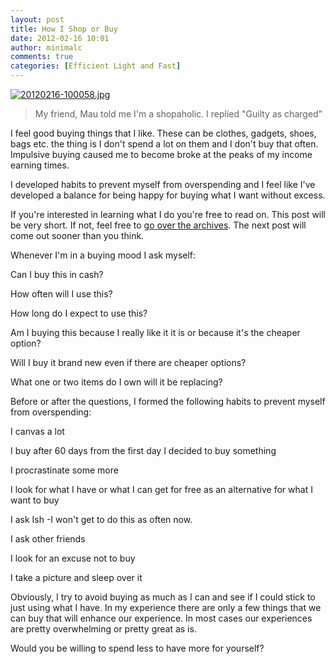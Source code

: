 ```yaml
---
layout: post
title: How I Shop or Buy
date: 2012-02-16 10:01
author: minimalc
comments: true
categories: [Efficient Light and Fast]
---
```

<a href="http://minimalchanges.com/blog/wp-content/uploads/2012/02/20120216-100058.jpg"><img src="http://minimalchanges.com/blog/wp-content/uploads/2012/02/20120216-100058.jpg" alt="20120216-100058.jpg" class="alignnone size-full" /></a>

<blockquote>My friend, Mau told me I'm a shopaholic. I replied "Guilty as charged"
</blockquote>

I feel good buying things that I like. These can be clothes, gadgets, shoes, bags etc. the thing is I don't spend a lot on them and I don't buy that often. Impulsive buying caused me to become broke at the peaks of my income earning times.

I developed habits to prevent myself from overspending and I feel like I've developed a balance for being happy for buying what I want without excess.

If you're interested in learning what I do you're free to read on. This post will be very short. If not, feel free to <a href="http://minimalchanges.com/archives">go over the archives</a>. The next post will come out sooner than you think.

Whenever I'm in a buying mood I ask myself:

Can I buy this in cash?

How often will I use this?

How long do I expect to use this?

Am I buying this because I really like it it is or because it's the cheaper option?

Will I buy it brand new even if there are cheaper options?

What one or two items do I own will it be replacing?

Before or after the questions, I formed the following habits to prevent myself from overspending:

I canvas a lot

I buy after 60 days from the first day I decided to buy something

I procrastinate some more

I look for what I have or what I can get for free as an alternative for what I want to buy

I ask Ish -I won't get to do this as often now. 

I ask other friends

I look for an excuse not to buy

I take a picture and sleep over it 


Obviously, I try to avoid buying as much as I can and see if I could stick to just using what I have. In my experience there are only a few things that we can buy that will enhance our experience. In most cases our experiences are pretty overwhelming or pretty great as is. 

Would you be willing to spend less to have more for yourself?
